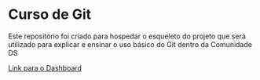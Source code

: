 # Curso de Git
Este repositório foi criado para hospedar o esqueleto do projeto que será utilizado para explicar e ensinar o uso básico do Git dentro da Comunidade DS


[Link para o Dashboard]()
